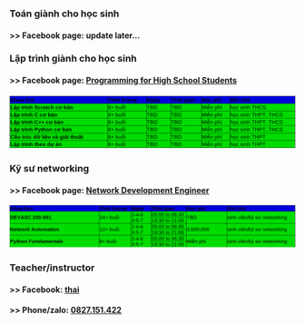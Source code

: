 ### Toán giành cho học sinh 
#### >> Facebook page: update later...

### Lập trình giành cho học sinh   
#### >> Facebook page: [Programming for High School Students](https://www.facebook.com/programminghss/)
![course1](course1.png) 

### Kỹ sư networking 
#### >> Facebook page: [Network Development Engineer](https://www.facebook.com/programmingna)
![course2](course2.png)            

### Teacher/instructor 
#### >> Facebook: [thai](https://www.facebook.com/thaimbw)                                      
#### >> Phone/zalo: [0827.151.422](https://www.facebook.com/thaiquocvo2001)                                         
